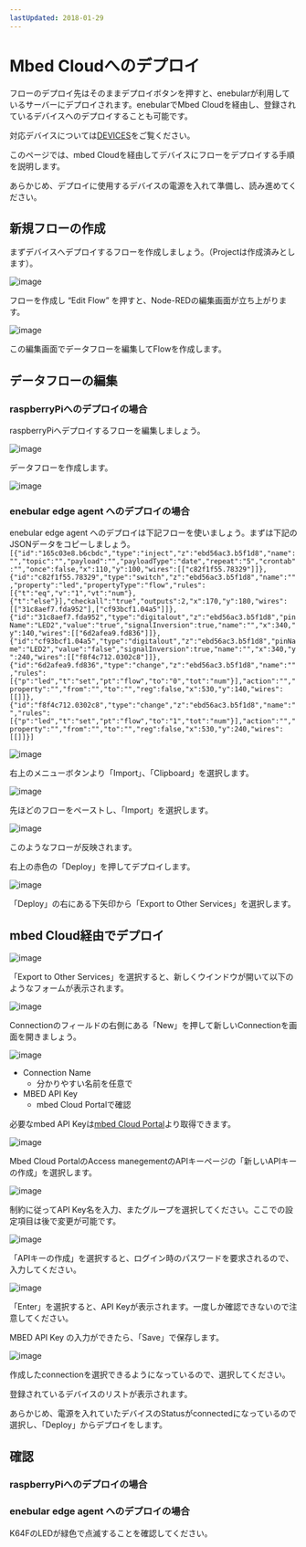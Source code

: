```yaml
---
lastUpdated: 2018-01-29
---
```


# Mbed Cloudへのデプロイ

フローのデプロイ先はそのままデプロイボタンを押すと、enebularが利用しているサーバーにデプロイされます。enebularでMbed Cloudを経由し、登録されているデバイスへのデプロイすることも可能です。

対応デバイスについては[DEVICES](./../Device/Introduction.md)をご覧ください。

このページでは、mbed Cloudを経由してデバイスにフローをデプロイする手順を説明します。

あらかじめ、デプロイに使用するデバイスの電源を入れて準備し、読み進めてください。

## 新規フローの作成

まずデバイスへデプロイするフローを作成しましょう。（Projectは作成済みとします）。

![image](/_asset/images/Deploy/DeployFlow/Lambda/deploy-deployflow-mbed_01.png)

フローを作成し “Edit Flow” を押すと、Node-REDの編集画面が立ち上がります。

![image](/_asset/images/Deploy/DeployFlow/Lambda/deploy-deployflow-mbed_02.png)

この編集画面でデータフローを編集してFlowを作成します。

## データフローの編集

### raspberryPiへのデプロイの場合

raspberryPiへデプロイするフローを編集しましょう。

![image](/_asset/images/Deploy/DeployFlow/Lambda/deploy-deployflow-mbed_03.png)

データフローを作成します。

![image](/_asset/images/Deploy/DeployFlow/Lambda/deploy-deployflow-mbed_04.png)


### enebular edge agent へのデプロイの場合

enebular edge agent へのデプロイは下記フローを使いましょう。まずは下記のJSONデータをコピーしましょう。
`[{"id":"165c03e8.b6cbdc","type":"inject","z":"ebd56ac3.b5f1d8","name":"","topic":"","payload":"","payloadType":"date","repeat":"5","crontab":"","once":false,"x":110,"y":100,"wires":[["c82f1f55.78329"]]},{"id":"c82f1f55.78329","type":"switch","z":"ebd56ac3.b5f1d8","name":"","property":"led","propertyType":"flow","rules":[{"t":"eq","v":"1","vt":"num"},{"t":"else"}],"checkall":"true","outputs":2,"x":170,"y":180,"wires":[["31c8aef7.fda952"],["cf93bcf1.04a5"]]},{"id":"31c8aef7.fda952","type":"digitalout","z":"ebd56ac3.b5f1d8","pinName":"LED2","value":"true","signalInversion":true,"name":"","x":340,"y":140,"wires":[["6d2afea9.fd836"]]},{"id":"cf93bcf1.04a5","type":"digitalout","z":"ebd56ac3.b5f1d8","pinName":"LED2","value":"false","signalInversion":true,"name":"","x":340,"y":240,"wires":[["f8f4c712.0302c8"]]},{"id":"6d2afea9.fd836","type":"change","z":"ebd56ac3.b5f1d8","name":"","rules":[{"p":"led","t":"set","pt":"flow","to":"0","tot":"num"}],"action":"","property":"","from":"","to":"","reg":false,"x":530,"y":140,"wires":[[]]},{"id":"f8f4c712.0302c8","type":"change","z":"ebd56ac3.b5f1d8","name":"","rules":[{"p":"led","t":"set","pt":"flow","to":"1","tot":"num"}],"action":"","property":"","from":"","to":"","reg":false,"x":530,"y":240,"wires":[[]]}]`


![image](/_asset/images/Deploy/DeployFlow/Lambda/deploy-deployflow-mbed_14.png)

右上のメニューボタンより「Import」、「Clipboard」を選択します。

![image](/_asset/images/Deploy/DeployFlow/Lambda/deploy-deployflow-mbed_15.png)

先ほどのフローをペーストし、「Import」を選択します。

![image](/_asset/images/Deploy/DeployFlow/Lambda/deploy-deployflow-mbed_16.png)

このようなフローが反映されます。



右上の赤色の「Deploy」を押してデプロイします。

![image](/_asset/images/Deploy/DeployFlow/Lambda/deploy-deployflow-mbed_05.png)

「Deploy」の右にある下矢印から「Export to Other Services」を選択します。

## mbed Cloud経由でデプロイ

![image](/_asset/images/Deploy/DeployFlow/Lambda/deploy-deployflow-mded_06.png)

「Export to Other Services」を選択すると、新しくウインドウが開いて以下のようなフォームが表示されます。

![image](/_asset/images/Deploy/DeployFlow/Lambda/deploy-deployflow-mbed_07.png)

Connectionのフィールドの右側にある「New」を押して新しいConnectionを画面を開きましょう。

![image](/_asset/images/Deploy/DeployFlow/Lambda/deploy-deployflow-mbed_08.png)

* Connection Name
    * 分かりやすい名前を任意で
* MBED API Key
    * mbed Cloud Portalで確認

必要なmbed API Keyは[mbed Cloud Portal](https://portal.us-east-1.mbedcloud.com/)より取得できます。

![image](/_asset/images/Deploy/DeployFlow/Lambda/deploy-deployflow-mbed_09.png)

Mbed Cloud PortalのAccess manegementのAPIキーページの「新しいAPIキーの作成」を選択します。

![image](/_asset/images/Deploy/DeployFlow/Lambda/deploy-deployflow-mbed_10.png)

制約に従ってAPI Key名を入力、またグループを選択してください。ここでの設定項目は後で変更が可能です。

![image](/_asset/images/Deploy/DeployFlow/Lambda/deploy-deployflow-mbed_11.png)

「APIキーの作成」を選択すると、ログイン時のパスワードを要求されるので、入力してください。

![image](/_asset/images/Deploy/DeployFlow/Lambda/deploy-deployflow-mbed_12.png)

「Enter」を選択すると、API Keyが表示されます。一度しか確認できないので注意してください。

MBED API Key の入力ができたら、「Save」で保存します。

![image](/_asset/images/Deploy/DeployFlow/Lambda/deploy-deployflow-mbed_13.png)

作成したconnectionを選択できるようになっているので、選択してください。

登録されているデバイスのリストが表示されます。

あらかじめ、電源を入れていたデバイスのStatusがconnectedになっているので選択し、「Deploy」からデプロイをします。




## 確認

### raspberryPiへのデプロイの場合



### enebular edge agent へのデプロイの場合

K64FのLEDが緑色で点滅することを確認してください。